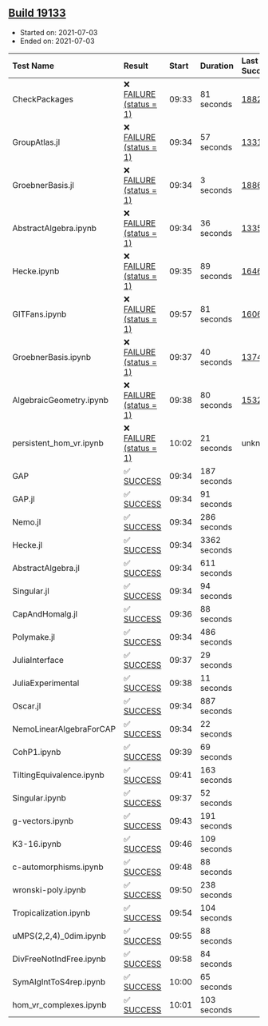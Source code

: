## [Build 19133](https://oscarci.mathematik.uni-kl.de/job/oscar/19133/)

* Started on: 2021-07-03
* Ended on: 2021-07-03

| Test Name    | Result | Start | Duration | Last Success | First Failure |
|:-------------|:-------|:------|:---------|:-------------|:--------------|
| CheckPackages | ❌ [FAILURE (status = 1)](https://oscarci.mathematik.uni-kl.de/job/oscar/19133/artifact/logs/build-19133/CheckPackages.log) | 09:33 | 81 seconds | [18822](https://oscarci.mathematik.uni-kl.de/job/oscar/18822/) | [18823](https://oscarci.mathematik.uni-kl.de/job/oscar/18823/) |
| GroupAtlas.jl | ❌ [FAILURE (status = 1)](https://oscarci.mathematik.uni-kl.de/job/oscar/19133/artifact/logs/build-19133/GroupAtlas.jl.log) | 09:34 | 57 seconds | [13311](https://oscarci.mathematik.uni-kl.de/job/oscar/13311/) | [13312](https://oscarci.mathematik.uni-kl.de/job/oscar/13312/) |
| GroebnerBasis.jl | ❌ [FAILURE (status = 1)](https://oscarci.mathematik.uni-kl.de/job/oscar/19133/artifact/logs/build-19133/GroebnerBasis.jl.log) | 09:34 | 3 seconds | [18864](https://oscarci.mathematik.uni-kl.de/job/oscar/18864/) | [18865](https://oscarci.mathematik.uni-kl.de/job/oscar/18865/) |
| AbstractAlgebra.ipynb | ❌ [FAILURE (status = 1)](https://oscarci.mathematik.uni-kl.de/job/oscar/19133/artifact/logs/build-19133/AbstractAlgebra.ipynb.log) | 09:34 | 36 seconds | [13355](https://oscarci.mathematik.uni-kl.de/job/oscar/13355/) | [13356](https://oscarci.mathematik.uni-kl.de/job/oscar/13356/) |
| Hecke.ipynb | ❌ [FAILURE (status = 1)](https://oscarci.mathematik.uni-kl.de/job/oscar/19133/artifact/logs/build-19133/Hecke.ipynb.log) | 09:35 | 89 seconds | [16463](https://oscarci.mathematik.uni-kl.de/job/oscar/16463/) | [16464](https://oscarci.mathematik.uni-kl.de/job/oscar/16464/) |
| GITFans.ipynb | ❌ [FAILURE (status = 1)](https://oscarci.mathematik.uni-kl.de/job/oscar/19133/artifact/logs/build-19133/GITFans.ipynb.log) | 09:57 | 81 seconds | [16068](https://oscarci.mathematik.uni-kl.de/job/oscar/16068/) | [16069](https://oscarci.mathematik.uni-kl.de/job/oscar/16069/) |
| GroebnerBasis.ipynb | ❌ [FAILURE (status = 1)](https://oscarci.mathematik.uni-kl.de/job/oscar/19133/artifact/logs/build-19133/GroebnerBasis.ipynb.log) | 09:37 | 40 seconds | [13748](https://oscarci.mathematik.uni-kl.de/job/oscar/13748/) | [13749](https://oscarci.mathematik.uni-kl.de/job/oscar/13749/) |
| AlgebraicGeometry.ipynb | ❌ [FAILURE (status = 1)](https://oscarci.mathematik.uni-kl.de/job/oscar/19133/artifact/logs/build-19133/AlgebraicGeometry.ipynb.log) | 09:38 | 80 seconds | [15322](https://oscarci.mathematik.uni-kl.de/job/oscar/15322/) | [15323](https://oscarci.mathematik.uni-kl.de/job/oscar/15323/) |
| persistent_hom_vr.ipynb | ❌ [FAILURE (status = 1)](https://oscarci.mathematik.uni-kl.de/job/oscar/19133/artifact/logs/build-19133/persistent_hom_vr.ipynb.log) | 10:02 | 21 seconds | unknown | unknown |
| GAP | ✅ [SUCCESS](https://oscarci.mathematik.uni-kl.de/job/oscar/19133/artifact/logs/build-19133/GAP.log) | 09:34 | 187 seconds |  |  |
| GAP.jl | ✅ [SUCCESS](https://oscarci.mathematik.uni-kl.de/job/oscar/19133/artifact/logs/build-19133/GAP.jl.log) | 09:34 | 91 seconds |  |  |
| Nemo.jl | ✅ [SUCCESS](https://oscarci.mathematik.uni-kl.de/job/oscar/19133/artifact/logs/build-19133/Nemo.jl.log) | 09:34 | 286 seconds |  |  |
| Hecke.jl | ✅ [SUCCESS](https://oscarci.mathematik.uni-kl.de/job/oscar/19133/artifact/logs/build-19133/Hecke.jl.log) | 09:34 | 3362 seconds |  |  |
| AbstractAlgebra.jl | ✅ [SUCCESS](https://oscarci.mathematik.uni-kl.de/job/oscar/19133/artifact/logs/build-19133/AbstractAlgebra.jl.log) | 09:34 | 611 seconds |  |  |
| Singular.jl | ✅ [SUCCESS](https://oscarci.mathematik.uni-kl.de/job/oscar/19133/artifact/logs/build-19133/Singular.jl.log) | 09:34 | 94 seconds |  |  |
| CapAndHomalg.jl | ✅ [SUCCESS](https://oscarci.mathematik.uni-kl.de/job/oscar/19133/artifact/logs/build-19133/CapAndHomalg.jl.log) | 09:36 | 88 seconds |  |  |
| Polymake.jl | ✅ [SUCCESS](https://oscarci.mathematik.uni-kl.de/job/oscar/19133/artifact/logs/build-19133/Polymake.jl.log) | 09:34 | 486 seconds |  |  |
| JuliaInterface | ✅ [SUCCESS](https://oscarci.mathematik.uni-kl.de/job/oscar/19133/artifact/logs/build-19133/JuliaInterface.log) | 09:37 | 29 seconds |  |  |
| JuliaExperimental | ✅ [SUCCESS](https://oscarci.mathematik.uni-kl.de/job/oscar/19133/artifact/logs/build-19133/JuliaExperimental.log) | 09:38 | 11 seconds |  |  |
| Oscar.jl | ✅ [SUCCESS](https://oscarci.mathematik.uni-kl.de/job/oscar/19133/artifact/logs/build-19133/Oscar.jl.log) | 09:34 | 887 seconds |  |  |
| NemoLinearAlgebraForCAP | ✅ [SUCCESS](https://oscarci.mathematik.uni-kl.de/job/oscar/19133/artifact/logs/build-19133/NemoLinearAlgebraForCAP.log) | 09:34 | 22 seconds |  |  |
| CohP1.ipynb | ✅ [SUCCESS](https://oscarci.mathematik.uni-kl.de/job/oscar/19133/artifact/logs/build-19133/CohP1.ipynb.log) | 09:39 | 69 seconds |  |  |
| TiltingEquivalence.ipynb | ✅ [SUCCESS](https://oscarci.mathematik.uni-kl.de/job/oscar/19133/artifact/logs/build-19133/TiltingEquivalence.ipynb.log) | 09:41 | 163 seconds |  |  |
| Singular.ipynb | ✅ [SUCCESS](https://oscarci.mathematik.uni-kl.de/job/oscar/19133/artifact/logs/build-19133/Singular.ipynb.log) | 09:37 | 52 seconds |  |  |
| g-vectors.ipynb | ✅ [SUCCESS](https://oscarci.mathematik.uni-kl.de/job/oscar/19133/artifact/logs/build-19133/g-vectors.ipynb.log) | 09:43 | 191 seconds |  |  |
| K3-16.ipynb | ✅ [SUCCESS](https://oscarci.mathematik.uni-kl.de/job/oscar/19133/artifact/logs/build-19133/K3-16.ipynb.log) | 09:46 | 109 seconds |  |  |
| c-automorphisms.ipynb | ✅ [SUCCESS](https://oscarci.mathematik.uni-kl.de/job/oscar/19133/artifact/logs/build-19133/c-automorphisms.ipynb.log) | 09:48 | 88 seconds |  |  |
| wronski-poly.ipynb | ✅ [SUCCESS](https://oscarci.mathematik.uni-kl.de/job/oscar/19133/artifact/logs/build-19133/wronski-poly.ipynb.log) | 09:50 | 238 seconds |  |  |
| Tropicalization.ipynb | ✅ [SUCCESS](https://oscarci.mathematik.uni-kl.de/job/oscar/19133/artifact/logs/build-19133/Tropicalization.ipynb.log) | 09:54 | 104 seconds |  |  |
| uMPS(2,2,4)_0dim.ipynb | ✅ [SUCCESS](https://oscarci.mathematik.uni-kl.de/job/oscar/19133/artifact/logs/build-19133/uMPS-2-2-4-_0dim.ipynb.log) | 09:55 | 88 seconds |  |  |
| DivFreeNotIndFree.ipynb | ✅ [SUCCESS](https://oscarci.mathematik.uni-kl.de/job/oscar/19133/artifact/logs/build-19133/DivFreeNotIndFree.ipynb.log) | 09:58 | 84 seconds |  |  |
| SymAlgIntToS4rep.ipynb | ✅ [SUCCESS](https://oscarci.mathematik.uni-kl.de/job/oscar/19133/artifact/logs/build-19133/SymAlgIntToS4rep.ipynb.log) | 10:00 | 65 seconds |  |  |
| hom_vr_complexes.ipynb | ✅ [SUCCESS](https://oscarci.mathematik.uni-kl.de/job/oscar/19133/artifact/logs/build-19133/hom_vr_complexes.ipynb.log) | 10:01 | 103 seconds |  |  |
